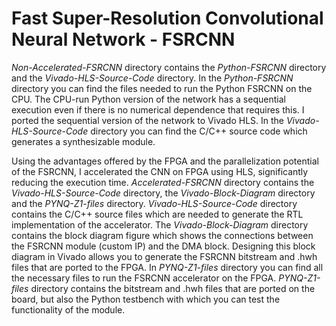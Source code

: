# Fast Super-Resolution Convolutional Neural Network - FSRCNN

*Non-Accelerated-FSRCNN* directory contains the *Python-FSRCNN* directory and the *Vivado-HLS-Source-Code* directory. 
In the *Python-FSRCNN* directory you can find the files needed to run the Python FSRCNN on the CPU. 
The CPU-run Python version of the network has a sequential execution even if there is no numerical dependence that requires this. 
I ported the sequential version of the network to Vivado HLS. 
In the *Vivado-HLS-Source-Code* directory you can find the C/C++ source code which generates a synthesizable module. 

Using the advantages offered by the FPGA and the parallelization potential of the FSRCNN, I accelerated the CNN on FPGA using HLS, significantly reducing the execution time. 
*Accelerated-FSRCNN* directory contains the *Vivado-HLS-Source-Code* directory, the *Vivado-Block-Diagram* directory and the *PYNQ-Z1-files* directory. 
*Vivado-HLS-Source-Code* directory contains the C/C++ source files which are needed to generate the RTL implementation of the accelerator. 
The *Vivado-Block-Diagram* directory contains the block diagram figure which shows the connections between the FSRCNN module (custom IP) and the DMA block. 
Designing this block diagram in Vivado allows you to generate the FSRCNN bitstream and .hwh files that are ported to the FPGA.
In *PYNQ-Z1-files* directory you can find all the necessary files to run the FSRCNN accelerator on the FPGA. 
*PYNQ-Z1-files* directory contains the bitstream and .hwh files that are ported on the board, but also the Python testbench with which you can test the functionality of the module.
